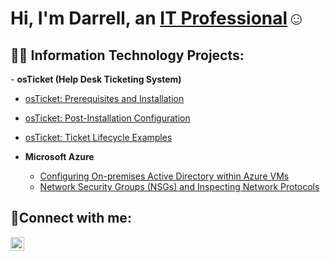 
<h1>Hi, I'm Darrell, an <a href="https://linkedin.com/in/darrell-craw14">IT Professional</a>☺</h1>
<h2>👨‍💻 Information Technology Projects:</h2>
- <b>osTicket (Help Desk Ticketing System)</b>
 
 - [osTicket: Prerequisites and Installation](https://github.com/Dcraw14/OSTICKET-PREREQ)
 
 - [osTicket: Post-Installation Configuration](https://github.com/Dcraw14/osTicket-Post-Installation-Configuration)
 
 - [osTicket: Ticket Lifecycle Examples](https://github.com/Dcraw14/Ticket-Lifecycle)
 
 - <b>Microsoft Azure</b>
   - [Configuring On-premises Active Directory within Azure VMs](https://github.com/Dcraw14/configure-ad/blob/main/README.md)
   - [Network Security Groups (NSGs) and Inspecting Network Protocols](https://github.com/Dcraw14/azure-network-protocols/blob/main/README.md)
 
 <h2>🤳Connect with me:</h2>


[<img align="left" alt="Josh | LinkedIn" width="22px" src="https://cdn.jsdelivr.net/npm/simple-icons@v3/icons/linkedin.svg" />][linkedin]

[linkedin]: https://linkedin.com/in/darrell-craw14
